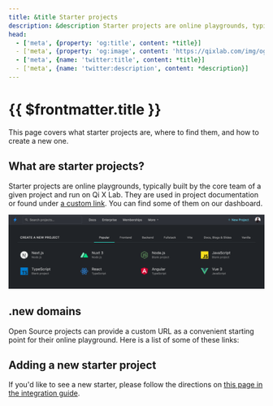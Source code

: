 ```yaml
---
title: &title Starter projects
description: &description Starter projects are online playgrounds, typically built by the core team of a given project and run on Qi X Lab.
head:
  - ['meta', {property: 'og:title', content: *title}] 
  - ['meta', {property: 'og:image', content: 'https://qixlab.com/img/og/starter-projects.png'}]
  - ['meta', {name: 'twitter:title', content: *title}]
  - ['meta', {name: 'twitter:description', content: *description}]
---
```


<script setup lang="ts">
import StarterGrid from '@theme/components/StarterGrid.vue';
import { dotNewLinks } from './starters';
</script>

# {{ $frontmatter.title }}

This page covers what starter projects are, where to find them, and how to create a new one.

## What are starter projects?

Starter projects are online playgrounds, typically built by the core team of a given project and run on Qi X Lab. They are used in project documentation or found under [a custom link](#new-domains). You can find some of them on our dashboard.

![Project Starter Dashboard](./assets/project-starters.png)

## .new domains

Open Source projects can provide a custom URL as a convenient starting point for their online playground. Here is a list of some of these links:

<StarterGrid :links="dotNewLinks" />

## Adding a new starter project

If you'd like to see a new starter, please follow the directions on [this page in the integration guide](/home/integration/open-from-github#set-up-the-main-starter-url).
